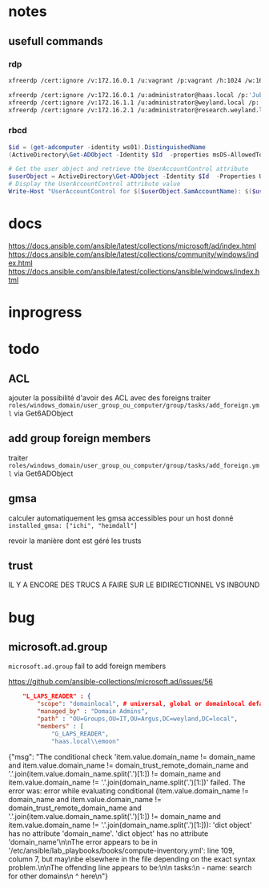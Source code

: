 # notes

## usefull commands

### rdp
```bash
xfreerdp /cert:ignore /v:172.16.0.1 /u:vagrant /p:vagrant /h:1024 /w:1640 /drive:share,./ +drives
```
```bash
xfreerdp /cert:ignore /v:172.16.0.1 /u:administrator@haas.local /p:'Jubeaz12345+-' /h:1024 /w:1640 /drive:share,./ +drives
xfreerdp /cert:ignore /v:172.16.1.1 /u:administrator@weyland.local /p:'Jubeaz12345+-' /h:1024 /w:1640 /drive:share,./ +drives
xfreerdp /cert:ignore /v:172.16.2.1 /u:administrator@research.weyland.local /p:'Jubeaz12345+-' /h:1024 /w:1640 /drive:share,./ +drives
```


### rbcd
```powershell
$id = (get-adcomputer -identity ws01).DistinguishedName
(ActiveDirectory\Get-ADObject -Identity $Id  -properties msDS-AllowedToActOnBehalfOfOtherIdentity).'msDS-AllowedToActOnBehalfOfOtherIdentity'.Access

# Get the user object and retrieve the UserAccountControl attribute
$userObject = ActiveDirectory\Get-ADObject -Identity $Id  -Properties UserAccountControl
# Display the UserAccountControl attribute value
Write-Host "UserAccountControl for $($userObject.SamAccountName): $($userObject.UserAccountControl)"
```


# docs

https://docs.ansible.com/ansible/latest/collections/microsoft/ad/index.html
https://docs.ansible.com/ansible/latest/collections/community/windows/index.html
https://docs.ansible.com/ansible/latest/collections/ansible/windows/index.html



# inprogress




# todo

## ACL
ajouter la possibilité d'avoir des ACL avec des foreigns
traiter `roles/windows_domain/user_group_ou_computer/group/tasks/add_foreign.yml` via Get6ADObject


## add group foreign members
traiter `roles/windows_domain/user_group_ou_computer/group/tasks/add_foreign.yml` via Get6ADObject

## gmsa
calculer automatiquement les gmsa accessibles pour un host donné
`installed_gmsa: ["ichi", "heimdall"]`

revoir la manière dont est géré les trusts

## trust
IL Y A ENCORE DES TRUCS A FAIRE SUR LE BIDIRECTIONNEL VS INBOUND

# bug


## microsoft.ad.group 
`microsoft.ad.group` fail to add foreign members

https://github.com/ansible-collections/microsoft.ad/issues/56

```json
    "L_LAPS_READER" : {
        "scope": "domainlocal", # universal, global or domainlocal default domainlocal
        "managed_by" : "Domain Admins",
        "path" : "OU=Groups,OU=IT,OU=Argus,DC=weyland,DC=local",
        "members" : [
            "G_LAPS_READER", 
            "haas.local\\emoon"
```


{"msg": "The conditional check 'item.value.domain_name != domain_name and item.value.domain_name != domain_trust_remote_domain_name and '.'.join(item.value.domain_name.split('.')[1:]) != domain_name and item.value.domain_name != '.'.join(domain_name.split('.')[1:])' failed. The error was: error while evaluating conditional (item.value.domain_name != domain_name and item.value.domain_name != domain_trust_remote_domain_name and '.'.join(item.value.domain_name.split('.')[1:]) != domain_name and item.value.domain_name != '.'.join(domain_name.split('.')[1:])): 'dict object' has no attribute 'domain_name'. 'dict object' has no attribute 'domain_name'\n\nThe error appears to be in '/etc/ansible/lab_playbooks/books/compute-inventory.yml': line 109, column 7, but may\nbe elsewhere in the file depending on the exact syntax problem.\n\nThe offending line appears to be:\n\n  tasks:\n    - name: search for other domains\n      ^ here\n"}

